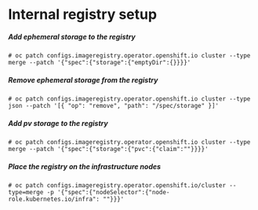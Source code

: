 # Internal registry setup

##### Add ephemeral storage to the registry
```
# oc patch configs.imageregistry.operator.openshift.io cluster --type merge --patch '{"spec":{"storage":{"emptyDir":{}}}}'
```

##### Remove ephemeral storage from the registry

```
# oc patch configs.imageregistry.operator.openshift.io cluster --type json --patch '[{ "op": "remove", "path": "/spec/storage" }]'
```

##### Add pv storage to the registry

```
# oc patch configs.imageregistry.operator.openshift.io cluster --type merge --patch '{"spec":{"storage":{"pvc":{"claim":""}}}}'
```

##### Place the registry on the infrastructure nodes

```
# oc patch configs.imageregistry.operator.openshift.io/cluster --type=merge -p '{"spec":{"nodeSelector":{"node-role.kubernetes.io/infra": ""}}}'
```
